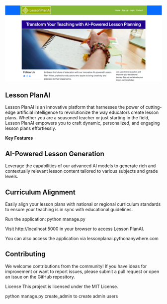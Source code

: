 ![Alt text](static/images/front.png)

## Lesson PlanAI

<p>Lesson PlanAI is an innovative platform that harnesses the power of cutting-edge artificial intelligence to revolutionize the way educators create lesson plans. Whether you are a seasoned teacher or just starting in the field, Lesson PlanAI empowers you to craft dynamic, personalized, and engaging lesson plans effortlessly.

**Key Features**

<h2>AI-Powered Lesson Generation</h2>
Leverage the capabilities of our advanced AI models to generate rich and contextually relevant lesson content tailored to various subjects and grade levels.

**<h2>Curriculum Alignment** </h2>
<p>Easily align your lesson plans with national or regional curriculum standards to ensure your teaching is in sync with educational guidelines.</p>


Run the application: python manage.py

Visit http://localhost:5000 in your browser to access Lesson PlanAI.

You can also access the application via lessonplanai.pythonanywhere.com


**<h2>Contributing**</h2>
We welcome contributions from the community! If you have ideas for improvement or want to report issues, please submit a pull request or open an issue on the GitHub repository.

License
This project is licensed under the MIT License.


python manage.py create_admin to create admin users